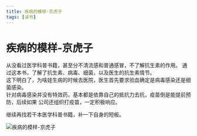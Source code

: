 ```yaml
---
title: 疾病的模样-京虎子
tags: [读书]
---
```

# 疾病的模样-京虎子
从没看过医学科普书籍，甚至分不清流感和普通感冒，不了解抗生素的作用。
通过这本书，了解了抗生素、病毒、细菌，以及医生的抗生素情节。   
这下明白了，为啥娃生病的时候去医院，医生首先要求验血确定是病毒感染还是细菌感染。   
针对病毒感染并没有特效药，基本都是依靠自己的抵抗力去抗，疫苗倒是能提前预防，后续如果
公司还组织打疫苗，一定积极响应。   

继续再找若干本医学科普书籍，补一下自身的短板。


![疾病的模样-京虎子](/images/京虎子.svg)<br/>
